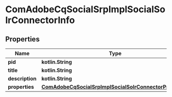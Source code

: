 
# ComAdobeCqSocialSrpImplSocialSolrConnectorInfo

## Properties
Name | Type | Description | Notes
------------ | ------------- | ------------- | -------------
**pid** | **kotlin.String** |  |  [optional]
**title** | **kotlin.String** |  |  [optional]
**description** | **kotlin.String** |  |  [optional]
**properties** | [**ComAdobeCqSocialSrpImplSocialSolrConnectorProperties**](ComAdobeCqSocialSrpImplSocialSolrConnectorProperties.md) |  |  [optional]



